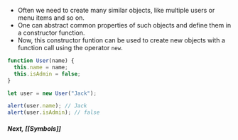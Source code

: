 
- Often we need to create many similar objects, like multiple users or menu items and so on. 
- One can abstract common properties of such objects and define them in a constructor function.
- Now, this constructor funtion can be used to create new objects with a function call using the operator `new`.

```javascript
function User(name) {
  this.name = name;
  this.isAdmin = false;
}

let user = new User("Jack");

alert(user.name); // Jack
alert(user.isAdmin); // false
```


##### Next, [[Symbols]]

